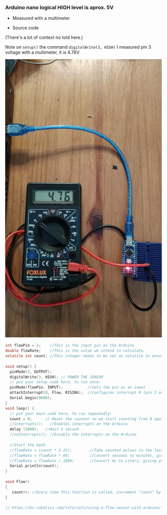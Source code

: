 ### Arduino nano logical HIGH level is aprox. 5V

- Measured with a multimeter

- Source code

(There's a lot of context no told here.)

Note on `setup()` the command `digitalWrite(3, HIGH)` I measured pin 3 voltage with a multimeter, it is 4.76V

![4.76V Photo](./4920503603509178169.jpg)


```C
int flowPin = 2;    //This is the input pin on the Arduino
double flowRate;    //This is the value we intend to calculate.
volatile int count; //This integer needs to be set as volatile to ensure it updates correctly during the interrupt process.

void setup() {
  pinMode(3, OUTPUT);
  digitalWrite(3, HIGH); // POWER THE SENSOR
  // put your setup code here, to run once:
  pinMode(flowPin, INPUT);           //Sets the pin as an input
  attachInterrupt(0, Flow, RISING);  //Configures interrupt 0 (pin 2 on the Arduino Uno) to run the function "Flow"
  Serial.begin(9600);
}
void loop() {
  // put your main code here, to run repeatedly:
  count = 0;      // Reset the counter so we start counting from 0 again
  //interrupts();   //Enables interrupts on the Arduino
  delay (1000);   //Wait 1 second
  //noInterrupts(); //Disable the interrupts on the Arduino

  //Start the math
  //flowRate = (count * 2.25);        //Take counted pulses in the last second and multiply by 2.25mL
  //flowRate = flowRate * 60;         //Convert seconds to minutes, giving you mL / Minute
  //flowRate = flowRate / 1000;       //Convert mL to Liters, giving you Liters / Minute
  Serial.println(count);
}

void Flow()
{
   count++; //Every time this function is called, increment "count" by 1
}

// https://bc-robotics.com/tutorials/using-a-flow-sensor-with-arduino/

```
